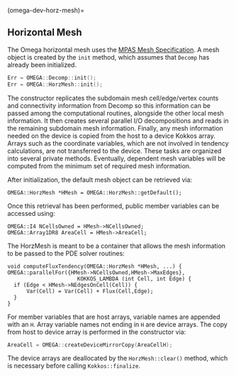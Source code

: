 (omega-dev-horz-mesh)=

## Horizontal Mesh

The Omega horizontal mesh uses the [MPAS Mesh
Specification](https://mpas-dev.github.io/files/documents/MPAS-MeshSpec.pdf).
A mesh object is created by the `init` method, which assumes that `Decomp` has
already been initialized.
```c++
Err = OMEGA::Decomp::init();
Err = OMEGA::HorzMesh::init();
```
The constructor replicates the subdomain mesh cell/edge/vertex counts and
connectivity information from Decomp so this information can be passed among the
computational routines, alongside the other local mesh information.  It then
creates several parallel I/O decompositions and reads in the remaining subdomain
mesh information.  Finally, any mesh information needed on the device is copied
from the host to a device Kokkos array. Arrays such as the coordinate variables,
which are not involved in tendency calculations, are not transferred to the
device. These tasks are organized into several private methods. Eventually,
dependent mesh variables will be computed from the minimum set of required mesh
information.

After initialization, the default mesh object can be retrieved via:
```
OMEGA::HorzMesh *HMesh = OMEGA::HorzMesh::getDefault();
```
Once this retrieval has been performed, public member variables can be accessed
using:
```
OMEGA::I4 NCellsOwned = HMesh->NCellsOwned;
OMEGA::Array1DR8 AreaCell = HMesh->AreaCell;
```

The HorzMesh is meant to be a container that allows the mesh information to be
passed to the PDE solver routines:
```
void computeFluxTendency(OMEGA::HorzMesh *HMesh, ...) {
OMEGA::parallelFor({HMesh->NCellsOwned,HMesh->MaxEdges},
                      KOKKOS_LAMBDA (int Cell, int Edge) {
  if (Edge < HMesh->NEdgesOnCell(Cell)) {
      Var(Cell) = Var(Cell) + Flux(Cell,Edge);
  }
}
```

For member variables that are host arrays, variable names are appended with an
`H`.  Array variable names not ending in `H` are device arrays.  The copy from
host to device array is performed in the constructor via:
```c++
AreaCell = OMEGA::createDeviceMirrorCopy(AreaCellH);
```

The device arrays are deallocated by the `HorzMesh::clear()` method, which is
necessary before calling `Kokkos::finalize`.
